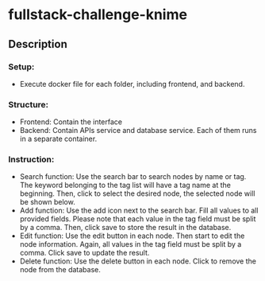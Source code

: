 # fullstack-challenge-knime

## Description

### Setup:
  - Execute docker file for each folder, including frontend, and backend. 

### Structure:
  - Frontend: Contain the interface
  - Backend: Contain APIs service and database service. Each of them runs in a separate container.

### Instruction: 
- Search function: Use the search bar to search nodes by name or tag. The keyword belonging to the tag list will have a tag name at the beginning. Then, click to select the desired node, the selected node will be shown below.  
-  Add function: Use the add icon next to the search bar. Fill all values to all provided fields. Please note that each value in the tag field must be split by a comma. Then, click save to store the result in the database.
-  Edit function: Use the edit button in each node. Then start to edit the node information. Again, all values in the tag field must be split by a comma. Click save to update the result. 
-  Delete function: Use the delete button in each node. Click to remove the node from the database. 



